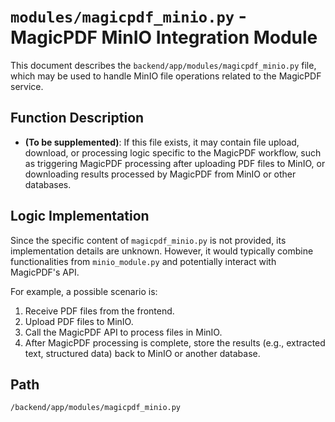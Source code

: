 # `modules/magicpdf_minio.py` - MagicPDF MinIO Integration Module

This document describes the `backend/app/modules/magicpdf_minio.py` file, which may be used to handle MinIO file operations related to the MagicPDF service.

## Function Description
*   **(To be supplemented)**: If this file exists, it may contain file upload, download, or processing logic specific to the MagicPDF workflow, such as triggering MagicPDF processing after uploading PDF files to MinIO, or downloading results processed by MagicPDF from MinIO or other databases.

## Logic Implementation
Since the specific content of `magicpdf_minio.py` is not provided, its implementation details are unknown. However, it would typically combine functionalities from `minio_module.py` and potentially interact with MagicPDF's API.

For example, a possible scenario is:
1.  Receive PDF files from the frontend.
2.  Upload PDF files to MinIO.
3.  Call the MagicPDF API to process files in MinIO.
4.  After MagicPDF processing is complete, store the results (e.g., extracted text, structured data) back to MinIO or another database.

## Path
`/backend/app/modules/magicpdf_minio.py`